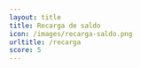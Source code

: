 ```yaml
---
layout: title
title: Recarga de saldo
icon: /images/recarga-saldo.png
urltitle: /recarga
score: 5
---
```

